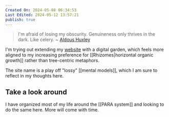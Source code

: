 ```yaml
---
Created On: 2024-05-08 06:34:53
Last Edited: 2024-05-12 13:57:21
publish: true
---
```

> I'm afraid of losing my obscurity. Genuineness only thrives in the dark. Like celery.
~ [Aldous Huxley](https://www.azquotes.com/author/7118-Aldous_Huxley)

I'm trying out extending my [website](https://mbbroberg.fun) with a digital garden, which feels more aligned to my increasing preference for [[Rhizomes|horizontal organic growth]] rather than tree-centric metaphors. 

The site name is a play off "lossy" [[mental models]], which I am sure to reflect in my thoughts here. 

## Take a look around

I have organized most of my life around the [[PARA system]] and looking to do the same here. More will come with time. 